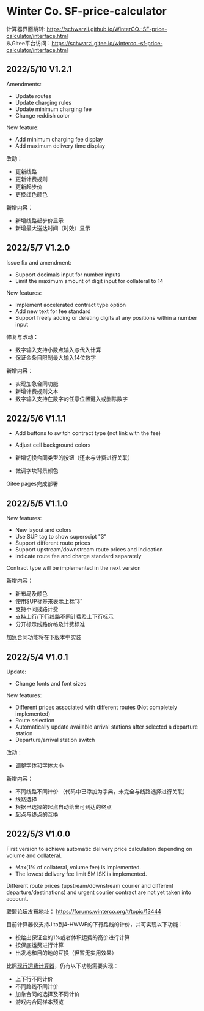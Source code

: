 # Winter Co. SF-price-calculator

计算器界面跳转: https://schwarzii.github.io/WinterCO.-SF-price-calculator/interface.html \
从Gitee平台访问：https://schwarzi.gitee.io/winterco.-sf-price-calculator/interface.html

## 2022/5/10 V1.2.1

Amendments:

- Update routes
- Update charging rules
- Update minimum charging fee
- Change reddish color

New feature:

- Add minimum charging fee display
- Add maximum delivery time display

改动：

- 更新线路
- 更新计费规则
- 更新起步价
- 更换红色颜色

新增内容：

- 新增线路起步价显示
- 新增最大送达时间（时效）显示

## 2022/5/7 V1.2.0

Issue fix and amendment:

- Support decimals input for number inputs
- Limit the maximum amount of digit input for collateral to 14

New features:

- Implement accelerated contract type option
- Add new text for fee standard
- Support freely adding or deleting digits at any positions within a number input

修复与改动：

- 数字输入支持小数点输入与代入计算
- 保证金条目限制最大输入14位数字

新增内容：
- 实现加急合同功能
- 新增计费规则文本
- 数字输入支持在数字的任意位置键入或删除数字

## 2022/5/6 V1.1.1

- Add buttons to switch contract type (not link with the fee)
- Adjust cell background colors


- 新增切换合同类型的按钮（还未与计费进行关联）
- 微调字块背景颜色

Gitee pages完成部署

## 2022/5/5 V1.1.0

New features:

- New layout and colors
- Use SUP tag to show superscipt "3"
- Support different route prices
- Support upstream/downstream route prices and indication
- Indicate route fee and charge standard separately

Contract type will be implemented in the next version

新增内容：

- 新布局及颜色
- 使用SUP标签来表示上标“3”
- 支持不同线路计费
- 支持上行/下行线路不同计费及上下行标示
- 分开标示线路价格及计费标准

加急合同功能将在下版本中实装

## 2022/5/4 V1.0.1
Update:

- Change fonts and font sizes

New features:

- Different prices associated with different routes (Not completely implemented)
- Route selection
- Automatically update available arrival stations after selected a departure station
- Departure/arrival station switch

改动：

- 调整字体和字体大小

新增内容：

- 不同线路不同计价 （代码中已添加为字典，未完全与线路选择进行关联）
- 线路选择
- 根据已选择的起点自动给出可到达的终点
- 起点与终点的互换



## 2022/5/3 V1.0.0

First version to achieve automatic delivery price calculation depending on volume and collateral.

- Max(1% of collateral, volume fee) is implemented.
- The lowest delivery fee limit 5M ISK is implemented.

Different route prices (upstream/downstream courier and different departure/destinations) and urgent courier contract are not yet taken into account.

联盟论坛发布地址： https://forums.winterco.org/t/topic/13444

目前计算器仅支持Jita到4-HWWF的下行路线的计价，并可实现以下功能：

- 按给出保证金的1%或者体积运费的高价进行计算
- 按保底运费进行计算
- 出发地和目的地的互换（但暂无实用效果）

比照[现行运费计算器](https://platos.gitee.io/s.f-express-calculator/)，仍有以下功能需要实现：
- 上下行不同计价
- 不同路线不同计价
- 加急合同的选择及不同计价
- 游戏内合同样本预览
